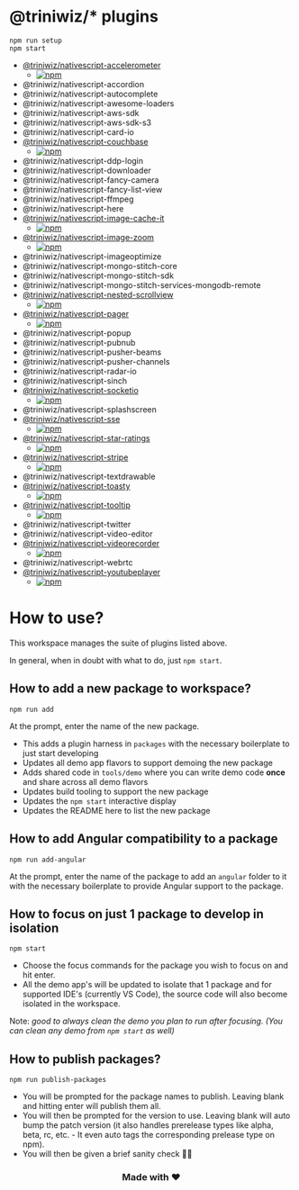 # @triniwiz/\* plugins

```
npm run setup
npm start
```

- [@triniwiz/nativescript-accelerometer](https://github.com/triniwiz/nativescript-plugins/tree/master/packages/nativescript-accelerometer)
  - [![npm](https://img.shields.io/npm/dm/@triniwiz/nativescript-accelerometer.svg)](https://www.npmjs.com/package/@triniwiz/nativescript-accelerometer)
- @triniwiz/nativescript-accordion
- @triniwiz/nativescript-autocomplete
- @triniwiz/nativescript-awesome-loaders
- @triniwiz/nativescript-aws-sdk
- @triniwiz/nativescript-aws-sdk-s3
- @triniwiz/nativescript-card-io
- [@triniwiz/nativescript-couchbase](https://github.com/triniwiz/nativescript-plugins/tree/master/packages/nativescript-couchbase)
  - [![npm](https://img.shields.io/npm/dm/@triniwiz/nativescript-couchbase.svg)](https://www.npmjs.com/package/@triniwiz/nativescript-couchbase)
- @triniwiz/nativescript-ddp-login
- @triniwiz/nativescript-downloader
- @triniwiz/nativescript-fancy-camera
- @triniwiz/nativescript-fancy-list-view
- @triniwiz/nativescript-ffmpeg
- @triniwiz/nativescript-here
- [@triniwiz/nativescript-image-cache-it](https://github.com/triniwiz/nativescript-plugins/tree/master/packages/nativescript-image-cache-it)
  - [![npm](https://img.shields.io/npm/dm/@triniwiz/nativescript-image-cache-it.svg)](https://www.npmjs.com/package/@triniwiz/nativescript-image-cache-it)
- [@triniwiz/nativescript-image-zoom](https://github.com/triniwiz/nativescript-plugins/tree/master/packages/nativescript-image-zoom)
  - [![npm](https://img.shields.io/npm/dm/@triniwiz/nativescript-image-zoom.svg)](https://www.npmjs.com/package/@triniwiz/nativescript-image-zoom)
- @triniwiz/nativescript-imageoptimize
- @triniwiz/nativescript-mongo-stitch-core
- @triniwiz/nativescript-mongo-stitch-sdk
- @triniwiz/nativescript-mongo-stitch-services-mongodb-remote
- [@triniwiz/nativescript-nested-scrollview](https://github.com/triniwiz/nativescript-plugins/tree/master/packages/nativescript-scrollview)
  - [![npm](https://img.shields.io/npm/dm/@triniwiz/nativescript-nested-scrollview.svg)](https://www.npmjs.com/package/@triniwiz/nativescript-nested-scrollview)
- [@triniwiz/nativescript-pager](https://github.com/triniwiz/nativescript-plugins/tree/master/packages/nativescript-pager)
  - [![npm](https://img.shields.io/npm/dm/@triniwiz/nativescript-pager.svg)](https://www.npmjs.com/package/@triniwiz/nativescript-pager)
- @triniwiz/nativescript-popup
- @triniwiz/nativescript-pubnub
- @triniwiz/nativescript-pusher-beams
- @triniwiz/nativescript-pusher-channels
- @triniwiz/nativescript-radar-io
- @triniwiz/nativescript-sinch
- [@triniwiz/nativescript-socketio](https://github.com/triniwiz/nativescript-plugins/tree/master/packages/nativescript-socketio)
  - [![npm](https://img.shields.io/npm/dm/@triniwiz/nativescript-socketio.svg)](https://www.npmjs.com/package/@triniwiz/nativescript-socketio)
- @triniwiz/nativescript-splashscreen
- [@triniwiz/nativescript-sse](https://github.com/triniwiz/nativescript-plugins/tree/master/packages/nativescript-sse)
  - [![npm](https://img.shields.io/npm/dm/@triniwiz/nativescript-sse.svg)](https://www.npmjs.com/package/@triniwiz/nativescript-sse)
- [@triniwiz/nativescript-star-ratings](https://github.com/triniwiz/nativescript-plugins/tree/master/packages/nativescript-star-ratings)
  - [![npm](https://img.shields.io/npm/dm/@triniwiz/nativescript-star-ratings.svg)](https://www.npmjs.com/package/@triniwiz/nativescript-star-ratings)
- [@triniwiz/nativescript-stripe](https://github.com/triniwiz/nativescript-plugins/tree/master/packages/nativescript-stripe)
  - [![npm](https://img.shields.io/npm/dm/@triniwiz/nativescript-stripe.svg)](https://www.npmjs.com/package/@triniwiz/nativescript-stripe)
- @triniwiz/nativescript-textdrawable
- [@triniwiz/nativescript-toasty](https://github.com/triniwiz/nativescript-plugins/tree/master/packages/nativescript-toasty)
  - [![npm](https://img.shields.io/npm/dm/@triniwiz/nativescript-toasty.svg)](https://www.npmjs.com/package/@triniwiz/nativescript-toasty)
- [@triniwiz/nativescript-tooltip](https://github.com/triniwiz/nativescript-plugins/tree/master/packages/nativescript-tooltip)
  - [![npm](https://img.shields.io/npm/dm/@triniwiz/nativescript-tooltip.svg)](https://www.npmjs.com/package/@triniwiz/nativescript-tooltip)
- @triniwiz/nativescript-twitter
- @triniwiz/nativescript-video-editor
- [@triniwiz/nativescript-videorecorder](https://github.com/triniwiz/nativescript-plugins/tree/master/packages/nativescript-videorecorder)
  - [![npm](https://img.shields.io/npm/dm/@triniwiz/nativescript-videorecorder.svg)](https://www.npmjs.com/package/@triniwiz/nativescript-videorecorder)
- @triniwiz/nativescript-webrtc
- [@triniwiz/nativescript-youtubeplayer](https://github.com/triniwiz/nativescript-plugins/tree/master/packages/nativescript-youtubeplayer)
  - [![npm](https://img.shields.io/npm/dm/@triniwiz/nativescript-youtubeplayer.svg)](https://www.npmjs.com/package/@triniwiz/nativescript-youtubeplayer)

# How to use?

This workspace manages the suite of plugins listed above.

In general, when in doubt with what to do, just `npm start`.

## How to add a new package to workspace?

```
npm run add
```

At the prompt, enter the name of the new package.

- This adds a plugin harness in `packages` with the necessary boilerplate to just start developing
- Updates all demo app flavors to support demoing the new package
- Adds shared code in `tools/demo` where you can write demo code **once** and share across all demo flavors
- Updates build tooling to support the new package
- Updates the `npm start` interactive display
- Updates the README here to list the new package

## How to add Angular compatibility to a package

```
npm run add-angular
```

At the prompt, enter the name of the package to add an `angular` folder to it with the necessary boilerplate to provide Angular support to the package.

## How to focus on just 1 package to develop in isolation

```
npm start
```

- Choose the focus commands for the package you wish to focus on and hit enter.
- All the demo app's will be updated to isolate that 1 package and for supported IDE's (currently VS Code), the source code will also become isolated in the workspace.

Note: _good to always clean the demo you plan to run after focusing. (You can clean any demo from `npm start` as well)_

## How to publish packages?

```
npm run publish-packages
```

- You will be prompted for the package names to publish. Leaving blank and hitting enter will publish them all.
- You will then be prompted for the version to use. Leaving blank will auto bump the patch version (it also handles prerelease types like alpha, beta, rc, etc. - It even auto tags the corresponding prelease type on npm).
- You will then be given a brief sanity check 🧠😊

<h3 align="center">Made with ❤️</h3>
